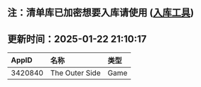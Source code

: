 ## 注：清单库已加密想要入库请使用 ([入库工具](https://github.com/BlankTMing/ManifestAutoUpdate/releases))

## 更新时间：2025-01-22 21:10:17
| AppID | 名称 | 类型  |
| :-------------------- | :----------------------------- | :----------- |
| 3420840 | The Outer Side| Game |

